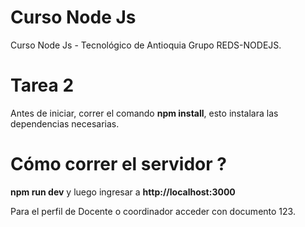 # Curso Node Js
Curso Node Js - Tecnológico de Antioquia Grupo REDS-NODEJS.

# Tarea 2
Antes de iniciar, correr el comando **npm install**, esto instalara las dependencias necesarias.

# Cómo correr el servidor ?

**npm run dev** y luego ingresar a **http://localhost:3000** 

Para el perfil de Docente o coordinador acceder con documento 123.


